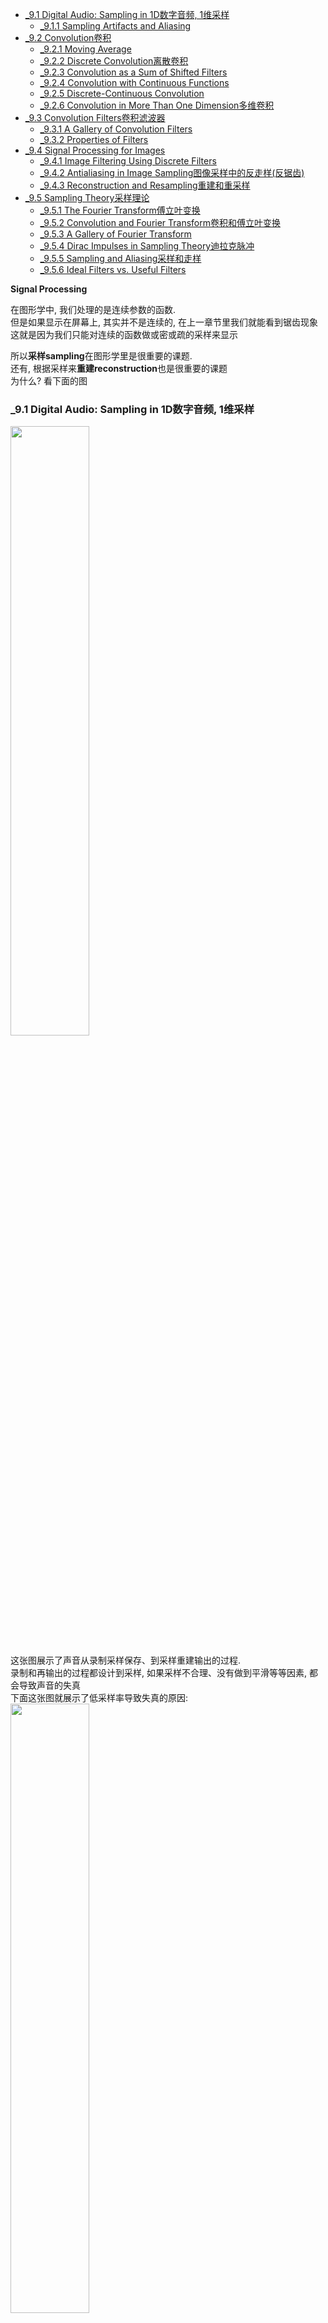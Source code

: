 <!-- TOC -->

- [_9.1 Digital Audio: Sampling in 1D数字音频, 1维采样](#_91-digital-audio-sampling-in-1d数字音频-1维采样)
  - [_9.1.1 Sampling Artifacts and Aliasing](#_911-sampling-artifacts-and-aliasing)
- [_9.2 Convolution卷积](#_92-convolution卷积)
  - [_9.2.1 Moving Average](#_921-moving-average)
  - [_9.2.2 Discrete Convolution离散卷积](#_922-discrete-convolution离散卷积)
  - [_9.2.3 Convolution as a Sum of Shifted Filters](#_923-convolution-as-a-sum-of-shifted-filters)
  - [_9.2.4 Convolution with Continuous Functions](#_924-convolution-with-continuous-functions)
  - [_9.2.5 Discrete-Continuous Convolution](#_925-discrete-continuous-convolution)
  - [_9.2.6 Convolution in More Than One Dimension多维卷积](#_926-convolution-in-more-than-one-dimension多维卷积)
- [_9.3 Convolution Filters卷积滤波器](#_93-convolution-filters卷积滤波器)
  - [_9.3.1 A Gallery of Convolution Filters](#_931-a-gallery-of-convolution-filters)
  - [_9.3.2 Properties of Filters](#_932-properties-of-filters)
- [_9.4 Signal Processing for Images](#_94-signal-processing-for-images)
  - [_9.4.1 Image Filtering Using Discrete Filters](#_941-image-filtering-using-discrete-filters)
  - [_9.4.2 Antialiasing in Image Sampling图像采样中的反走样(反锯齿)](#_942-antialiasing-in-image-sampling图像采样中的反走样反锯齿)
  - [_9.4.3 Reconstruction and Resampling重建和重采样](#_943-reconstruction-and-resampling重建和重采样)
- [_9.5 Sampling Theory采样理论](#_95-sampling-theory采样理论)
  - [_9.5.1 The Fourier Transform傅立叶变换](#_951-the-fourier-transform傅立叶变换)
  - [_9.5.2 Convolution and Fourier Transform卷积和傅立叶变换](#_952-convolution-and-fourier-transform卷积和傅立叶变换)
  - [_9.5.3 A Gallery of Fourier Transform](#_953-a-gallery-of-fourier-transform)
  - [_9.5.4 Dirac Impulses in Sampling Theory迪拉克脉冲](#_954-dirac-impulses-in-sampling-theory迪拉克脉冲)
  - [_9.5.5 Sampling and Aliasing采样和走样](#_955-sampling-and-aliasing采样和走样)
  - [_9.5.6 Ideal Filters vs. Useful Filters](#_956-ideal-filters-vs-useful-filters)

<!-- /TOC -->

**Signal Processing**

在图形学中, 我们处理的是连续参数的函数.  
但是如果显示在屏幕上, 其实并不是连续的, 在上一章节里我们就能看到锯齿现象  
这就是因为我们只能对连续的函数做或密或疏的采样来显示  

所以**采样sampling**在图形学里是很重要的课题.  
还有, 根据采样来**重建reconstruction**也是很重要的课题  
为什么? 看下面的图

<a id="markdown-_91-digital-audio-sampling-in-1d数字音频-1维采样" name="_91-digital-audio-sampling-in-1d数字音频-1维采样"></a>
### _9.1 Digital Audio: Sampling in 1D数字音频, 1维采样  

<img src="./_images/sampling_and_reconstruction.png" width=50%>  

这张图展示了声音从录制采样保存、到采样重建输出的过程.  
录制和再输出的过程都设计到采样, 如果采样不合理、没有做到平滑等等因素, 都会导致声音的失真  
下面这张图就展示了低采样率导致失真的原因:  
<img src="./_images/high_low_sample.png" width=50%>  

<a id="markdown-_911" name="_911"></a>
#### _9.1.1 Sampling Artifacts and Aliasing

同样的正弦波(sine wave), 因为低采样率(undersampling), 重建后的曲线完全变形  
因为低采样率, 高频信号变成了低频信号, 导致aliasing(锯齿/走样)  
表现在音频上就会出现异响杂音, 图像会出现moire patterns(摩尔纹)

对于采样和重建, 我们的疑问是:
- 多高的采样率能得到比较好的结果
- 什么类型的过滤器适合采样和重建(不同频率的数据采样对结果也会有影响)
- 什么程度的平滑能改善走样

<a id="markdown-_92-convolution卷积" name="_92-convolution卷积"></a>
### _9.2 Convolution卷积

Convolution是数学上的概念, 是指由两个函数生成另外一个函数, 表示为:
$$f \ast g$$
$f$ is convolved with $g$  
$f \ast g$ is the convolution of $f$ and $g$ 

Convolution适用于连续函数continuous function或者离散序列  
适用于单个参数的函数, 也适用于多个参数的函数

我们先从一位离散序列开始, 然后过渡到连续函数、多维连续函数
下面的说明假设参数取值是无限的

<a id="markdown-_921-moving-average" name="_921-moving-average"></a>
#### _9.2.1 Moving Average

<img src="./_images/moving_average.png" width=50%>

如上图所示, 我们要对左边的曲线做平滑处理, 怎么做呢?  
我们对线上的某一个点, 取其左边距离r的范围, 以及右边r的范围, 对这个2r的范围的取值做平均, 替代当前点的值  

那么, 对于连续函数$g(x)$来说, 平滑之后的函数就是:
$$h(x) = \frac{1}{2r}\int_{x-r}^{x+r}g(t)dt$$
这个函数涉及到integral积分, dx是积分变量, wikipedis搜积分

对于离散序列:  
$$c[i] = \frac{1}{2r+1}\sum_{j=i-r}^{i+r}a[j]$$

moving average是convolution的核心.  
区别只是convolution是weighted average加权平均

<a id="markdown-_922-discrete-convolution离散卷积" name="_922-discrete-convolution离散卷积"></a>
#### _9.2.2 Discrete Convolution离散卷积

我们对两个sequence做convolution  
上面提到了对一个sequence做moving average, 只涉及到一个sequence, 我们对moving
average做一下变化, 将另外一个sequence参与进去:
$$(a \ast b)[i] = \sum_{j=-r}^{r}a[j]b[i-j]$$
增加了一个参数i, 用preseudo表示就是:

```
function convolve(sequence a, sequence b, int r, int i)
  s = 0
  for j = -r to r
    s = s + a[j]b[i-j]
  return s
```

看这张图:  
<img src="./_images/discrete_convolution.png" width=50%>  
b本来很不规则, 在经过和a的convolution之后, 变得比较平滑了

- **Convolution Filters**

convolution之所以重要是因为它可以用来做filtering  

我们可以把9.1.1的moving average看作是一种特殊的的convolution:
$$
a[j] =
\left\{
  \begin{aligned}
  &\frac{1}{2r+1}\ \ \ \  &-r\le h \le r, \\
  &0\ \ \ \ &otherwise
  \end{aligned}
\right.
$$
在-r到r范围内a是恒定的值, 其他都是0  
将这个式子套在9.1.1就能得到9.1.2的式子  
这种筛选叫做**box filter**

举一个例子:
$$
b[i] =
\left\{
  \begin{aligned}
  &1\ \ \ \  &i \ge 0, \\
  &0\ \ \ \ &i \lt 0
  \end{aligned}
\right.
$$
$$
a[j] =
\frac{1}{5}
\left\{
  \begin{aligned}
  &1\ \ \ \  &-2 \le j \le 2, \\
  &0\ \ \ \ &otherwise
  \end{aligned}
\right.
$$

b可以看作是一个锯齿alias  
我们要把它平滑, 用a去做convolution  
取$r = 2$, 这样我们可以得到:  
当$i \lt -2$时, 结果都是0,  
当$i \le 2$时, 结果都是1,  
当$-2 \le i \le 2$时, 从0依次变化到1(做个推导就发现了)

太妙了!!!我们通过box filter convolution实现了平滑

- **Properties of Convolution**

concolution和乘法一样, 满足下面的特性:
$$
\begin{aligned}
&commutative: (a \ast b)[i] &= (b \ast a)[i] \\
&associative: (a \ast (b \ast c))[i] &= ((a \ast b) \ast c)[i] \\
&distributive: (a \ast (b + c))[i] &= (a \ast b + a \ast c)[i]
\end{aligned}
$$

我们对一个sequence进行多次filter时, 可以对filter的sequences进行计算, 然后在对此sequence进行filter  
有点像matrix transform

我们对一个sequence做convolution, 还是它自己:

$$(d \ast b)[i] = \sum_{j=0}^{j=0}d[j]b[i-j] = b[i]$$

$d[i] = ...,0,0,1,0,0,...$  
这个$d$被称为*discrete impluse*

<a id="markdown-_923-convolution-as-a-sum-of-shifted-filters" name="_923-convolution-as-a-sum-of-shifted-filters"></a>
#### _9.2.3 Convolution as a Sum of Shifted Filters

对convolution equation做个变化:  
$$(a \ast b)[i] = \sum_{j=-r}^{r}a[j]b[i-j]$$

我们把b做平移, 往右挪j个位置:  
<img src="./_images/sequence_shift.png" width=50%>  
这样表示:
$$b_{\to j}[i] = b[i-j]$$  
这样上面的式子就变成:  
$$(a \ast b) = \sum_j a[j]b_{\to j}$$

可以理解为多条偏移sequence的convolution的和, 如下图:  
<img src="./_images/convolution_sum.png" width=50%>  

<a id="markdown-_924-convolution-with-continuous-functions" name="_924-convolution-with-continuous-functions"></a>
#### _9.2.4 Convolution with Continuous Functions

对于连续函数的convolution, 和discrete sequence的convolution是类似的:
$$(f \ast g)(x) = \int_{-\infty}^{+\infty}f(t)g(x-t)dt $$

$$(f \ast g) = \int_{-\infty}^{+\infty}f(t)g_{\to t}dt $$

举个例子:  
$$
f(x) =
\left\{
\begin{aligned}
&1\ \ \ \ &-\frac{1}{2} \le x \lt \frac{1}{2}, \\
&0\ \ \ \ &otherwise
\end{aligned}
\right.
$$
自己对自己做convolution:
$$
(f \ast f)(x) = \int_{-\infty}^{+\infty}f(t)f(x-t)dt
$$
这个式子可以这么理解: f(x)和把f(x)偏移t之后, 两个函数相乘得到的面积, 如下图所示:  
<img src="./_images/tent_function_convolution.png" width=50%>  
$f(x)$是原函数  
在$x = 1/2$处, $f(t)$往右偏移1/2时, 两个函数相乘, 只有0-1/2的值是1, 其他都是0, 那么两者相乘得到的函数的面积就是1/2.  
在$x = -1$处, $f(t)$往左偏移1时, 在所有范围内, 两个函数相乘都是0  
所以最后会得到下面的图形.

- **The Dirac Delta Function**  

对于sequence有discrete impluse, 做convolution之后还是自己  
对于continuous function也有这样的情况  
一个一维函数除了0其他位置都是0, 0这个位置的值是无穷, 这个函数的面积是1, 这个函数可能没办法用equation来表达  
我们对一个函数用这个函数来做convolution, 得到的就是自己:
$$\int_{-\infty}^{\infty}\delta(x)f(x)dx=f(0)$$
因为这个式子里$delta(x)$不做偏移, 所以得到的结果就是$\delta(0)f(0)=f(0)$  
如果我们做偏移  
$$(\delta \ast f)(x) = \int_{-\infty}^{\infty}\delta(t)f(x-t)dt = f(x)$$  
所以$\delta \ast f = f$  
下面这张图能帮助理解:  
<img src="./_images/dirac_delta_function.png" width=50%>  

<a id="markdown-_925-discrete-continuous-convolution" name="_925-discrete-continuous-convolution"></a>
#### _9.2.5 Discrete-Continuous Convolution

discrete sequence和continuous function如何互相转换呢?  
continuous function转换成discrete sequence容易, 我们只需在整数位进行sampling即可, 即可得到一个sequence

如何从discrete sequence转换到continuous function呢? 这个过程其实就是9.1章节说的reconstruction重建  
我们对sequence用function做convolution:  
$$(a \ast f)(x) = \sum_ia[i]f(x-i)$$
书上是这么写的, 这种写法更像是用sequence去filter function. 但是convolution是满足交换律的, 其结果一样.  
我们按照用function去filter sequence去理解:  
假设filter的半径是2  
对于a[0], 经过filter之后的值应该是$a[-2]f(2) + a[-1]f(1) + a[0]f(0) + a[1]f(-1) + a[2]f(-2)$  
对于a[1], f应该往右shift 1位, 经过filter之后的值应该是$a[-1]f(2) + a[0]f(1) + a[1]f(0) + a[2]f(-1) + a[3]f(-2)$  
对于sequence上的整数index上的点我们能这么推导,  但是sequence经过function filter之后应该是一个continuous function, 这也是reconstruction的意义所在  
这意味着我们要把index之间的差值给内差出来  
例如当x = 5.3的时候, sequence应该取其临近的4, 5, 6, 7这4个index的值. f(x)的参数取值应该是1.3, 0.3, -0.7, -1.7, 得到的值是$a[4]f(1.3) + a[5]f(0.3) + a[6]f(-0.7) + a[7]f(-1.7)$
新的函数在x = 5.3的指应该是四项sequence的取值乘以function的值之和:
$$(a \ast f)(x) = \sum_{i = \lceil x-r\rceil}^{\lfloor x+r \lfloor}a[i]f(x-i)$$
用pseudocode表示:
```
function reconstruct(sequence a, filter f, real x)
s = 0
r = f.radius
for i = ⌈x-r⌉ to ⌊x+r⌋ do
  s = s + a[i]f(x-i)
return s
```
用多个shift函数之和来理解也很好:  
<img src="./_images/shift_reconstruction.png" width=50%>

<a id="markdown-_926-convolution-in-more-than-one-dimension多维卷积" name="_926-convolution-in-more-than-one-dimension多维卷积"></a>
#### _9.2.6 Convolution in More Than One Dimension多维卷积

在图形学里, 我们处理的是二维图像, 二维如何做convolution呢?  
可以想像一个简单的场景, 我们有一个3X3的矩阵, 来对二维图像做convolution  
其中一个像素做convolution的值, 就是其周围9个像素的值乘以其对应的3X3矩阵的值之和:
$$(a \ast b)[i, j] = \sum_{i^{\prime} = -r}^{i^{\prime} = r} \sum_{j^{\prime} = -r}^{j^{\prime} = r} a[i^{\prime}, j^{\prime}]b[i-i^{\prime}, j-j^{\prime}]$$  
对于continuous function的理解和reconstruction的理解也同理:  
<img src="./_images/two_dimension_convolution.png" width=50%>

<a id="markdown-_93-convolution-filters卷积滤波器" name="_93-convolution-filters卷积滤波器"></a>
### _9.3 Convolution Filters卷积滤波器

上面的章节里说到了用convolution做filtering的机制, 下面我们介绍一些特殊的filter滤波器

<a id="markdown-_931-a-gallery-of-convolution-filters" name="_931-a-gallery-of-convolution-filters"></a>
#### _9.3.1 A Gallery of Convolution Filters

- **The Box Filter**

在上面的例子里面已经讲到了, 就是对要做筛选的sequence或者function, 半径为r范围内的值做平均  
对于discrete sequence:
$$
a_{box, r}[i] =
\left\{
  \begin{aligned}
  &\frac{1}{2r+1}\ \ \ \  &-r\le i \le r, \\
  &0\ \ \ \ &otherwise
  \end{aligned}
\right.
$$
对于continuous function
$$
f_{box, r}[x] =
\left\{
  \begin{aligned}
  &\frac{1}{2r}\ \ \ \  &-r\le x \le r, \\
  &0\ \ \ \ &otherwise
  \end{aligned}
\right.
$$

这个filter在坐标系下像一个box

- **The Tent Filter**

$$
f_{tent}(x) =
\left\{
  \begin{aligned}
  &1 - |x|\ \ \ \ &|x| \lt 1, \\
  &0\ \ \ \ &otherwise;
  \end{aligned}
\right.
$$

这个filter在坐标系下像一个tent  
filter可以做变换, 变高一点, 变矮一点

- **The Gaussian Filter**

一条抛物线, 用于smoothing

- **The B-spline Cubic Filter**

一般用于reconstruction

- **The Catmull-Rom Cubic Filter**

一般用于reconstruction

- **The Mitchell-Netravali Filter**

上面两个filter的组合优化

<a id="markdown-_932-properties-of-filters" name="_932-properties-of-filters"></a>
#### _9.3.2 Properties of Filters

filters有一些术语:  

- impulse response脉冲响应
- interpolating内插
  如果一个continuous filter用于对一个discrete sequence重建, 重建后的continuous function并不是一个新的函数, 意思是这个函数还是链接了sequence上的点, 那么这个filter就是interpolating
- ringing or overshoot
  一个filter进行reconstruction时有额外震荡, 我们称这种现象叫ringingh或者overshoot  
  <img src="./_images/overshoot.png" width=30%>
- ripple free无缺陷
- degree of continuity连续度
  用来表示continuous filter的平滑程度, 可影响reconstruction结果

- **Separable Filters可分离的过滤器**

我们在上面讨论的都是1D的filter, 多维的filter可以根据1D的filter推导而来  
一个2D的separable filter是两个1D filter相乘:  
$$f_2(x, y) = f_1(x)f_1(y)$$  
对于discrete sequence:
$$b_2[x, y] = b_1[x]b_1[y]$$  
所以1D的filter确定了, 2D的filter也就确定了

我们看一些例子:
**The separable tent filter**  
1D的tent filter是一个tent的截面, 2D的filter是一个3D的tent  
**The separable gaussian filter**
1D的gaussian filter是一个抛物线, 2D的filter是一个平滑的隆起

convolution的计算同理, 9.2.6章节做了简单的说明, 这里暂且不详述, 用到时再详看不迟

<a id="markdown-_94-signal-processing-for-images" name="_94-signal-processing-for-images"></a>
### _9.4 Signal Processing for Images

我们讲到了sampling采样, filtering过滤, reconstruction重建, 以及相关的计算  
我们看看它们在图像处理上的作用

<a id="markdown-_941-image-filtering-using-discrete-filters" name="_941-image-filtering-using-discrete-filters"></a>
#### _9.4.1 Image Filtering Using Discrete Filters

我们在手机上用到的图片锐化、图片模糊就是用到了filter

最常用的是discrete convolution  
blur模糊最好处理, 用box filter, tent filterm gaussian filter都可以实现  
sharpen锐化、drop shadow去除阴影, 相对较复杂, 需要几个filter结合来实现

<a id="markdown-_942-antialiasing-in-image-sampling图像采样中的反走样反锯齿" name="_942-antialiasing-in-image-sampling图像采样中的反走样反锯齿"></a>
#### _9.4.2 Antialiasing in Image Sampling图像采样中的反走样(反锯齿)

在图像合成中, 我们需要对一个图像image进行采样表示(这个图像有continuous数学公式表示, 或者我们进行像素采样).  
我们不做一些特殊处理的话, 往往得到的结果会走样, 在尖锐的地方会出现aliasing锯齿, 这种锯齿规律的出现就叫moire patterns摩尔纹

对付这种情况, 在第四章里讲到需要将图像blur模糊, 再进行采样, 可以缓解这aliasing  
不同的filter效果不一样, 比如gaussian filter的效果比box filter更好, 但是代价是更模糊.  
antialiasing的核心就是在sharpen和aliasing之间做平衡.

<a id="markdown-_943-reconstruction-and-resampling重建和重采样" name="_943-reconstruction-and-resampling重建和重采样"></a>
#### _9.4.3 Reconstruction and Resampling重建和重采样

最常见的图像操作是resampling, 包括调整采样率、调整大小  

如果我们要把一个高分辨率的图像调低分辨率, 比如3000X2000调整为1280X1024  
最简单直接的方法就是平均删除掉多余的像素, 但是这种方法会导致aliasing, 不过倒是可以用在缩略图预览上  

更好的方法是对discrete sequence进行construction得到continuous function表达, 然后再进行resampling. reconstruction的filter需要仔细选择. 流程如下图所示:  
<img src="./_images/resampling.png" width=50%>  

我们降级到1D来说明这个过程, resample的过程就是:
```
function resample(sequence a, float x0, float ∆x, int n, filter f)
  create sequence b of length n
  for i = 0 to n-1 do
    b[i] = reconstruct(a, f, x0 + i∆x)
  return b
```
从一个sequence a resample得到sequence b  
b的长度是n, 从$x_0$开始采样. reconstruct是9.2.5章节的函数  
经历了两个过程, reconstruct重建, 然后重新采样.  
重建之后为了antialiasing, 可以再做一次smooth. reconstruct和smooth都是filtering, 满足结合律, 可以将两者合并, 如下图:  
<img src="./_images/1D_resample.png">  
两个filter结合后, 被称为resampling filter

2D的图像处理, 留到用时再细看

### _9.5 Sampling Theory采样理论

如果只对实现j感兴趣, 这一章可以不看了.  
不过采样理论可以让你对上面的内容有更深的理解, 而且能帮助你写出更高效的代码.  

#### _9.5.1 The Fourier Transform傅立叶变换

傅里叶变换与卷积，是支撑采样理论的主要数学概念。

傅立叶变换可以把一个函数拆解成很多个不同频率的正弦波  
比如说一个box function可以由无限多个正弦波得到:
$$\int_{-\infty}^{\infty}\frac{sin\pi u}{\pi u}cos2\pi ux du$$
傅立叶变换通用的表示为:
$$f(x) = \int_{-\infty}^{\infty}\hat{f}(u)e^{2\pi iux}du$$
反过来:
$$\hat{f}(u) = \int_{-\infty}^{\infty}f(x)e^{-2\pi iux}dx$$
$\hat{f}$称作原函数$f$的傅里叶变换  
$\hat{f}$告诉我们如何用一系列正弦波的积分构造$f$  
$f$的傅立叶变换$\hat{f}$也可表示为$\mathfrak{F}\{f\}$

$\hat{f}$可以有无限多个正弦波组成, 在书中最开始举的最简单的例子里, 一个函数由一个sequnece的正弦波组成, 完美的情况下, 这个sequence应该可以替换成cotinuous function, 也就是说一个函数可以有一个连续函数的正弦波组成, 这个连续函数就是$\hat{f}$, 它表示了正弦波的频率, 也就表示了: 如果$f(x)$由无限多个正弦波构成, 正弦波的频率分布就可以用$\hat{f}$表示  
(后面的du是积分的参数, 也就是切分的大小.)

#### _9.5.2 Convolution and Fourier Transform卷积和傅立叶变换  

两个函数的卷积的傅立叶变换, 等于两个函数的傅立叶变换相乘
$$\mathfrak{F}\{f \ast g \} = \hat{f}\hat{g}$$ 
两个函数的傅立叶变换的卷积, 是两个函数相乘后的卷积
$$\hat{f} \ast \hat{g} = \mathfrak{F}\{fg\}$$

傅立叶变换参与到卷积中, 引出一个全新的概念: the frequency domain频域
<img src="./_images/frequency_domain.png" width=50%>

上面说到的filter有的不能用函数来表示, 比如box filterm, 就可以用傅立叶变换函数来表示了:  
<img src="./_images/fourier_filter.png" width=50%>

#### _9.5.3 A Gallery of Fourier Transform

之前介绍的几种filter就可以用他们的傅立叶变换来表示:  
- box filter
$$\mathfrak{F}\{f_{box}\} = \frac{sin\pi u}{\pi u} = sinc\ \pi u$$
- tent filter
$$\mathfrak{F}\{f_{tent}\} = \frac{sin^2\pi u}{\pi^2 u^2} = sinc^2\ \pi u$$
- B-spline filter
$$\mathfrak{F}\{f_B\} = \frac{sin^4\pi u}{\pi^4 u^4} = sinc^4\ \pi u$$
- Gaussian filter
$$\mathfrak{F}\{f_G\} = e^{-(2\pi u)^2/2}$$

#### _9.5.4 Dirac Impulses in Sampling Theory迪拉克脉冲

dirac函数是指除了0位置, 其他位置都是0, 0位置的值是无穷大, 这个函数的面积是1  
所以我们对一个函数进行等距采样时, 就是对这个函数等距乘以dirac函数, 得到一个脉冲串impulse train, 距离是T, 那么这个脉冲串可以表示为:
$$s_T(x) = \sum_{i=-\infty}^{\infty}\delta(x-Ti)$$

如果我们对整数频率的正弦波用脉冲串取样后求和, 就会得到$\infty$, 如果非整数, 求和会趋近0

周期为$T$的impulse train的forier transform是一个周期为$1/T$的impulse train  
这里只说结论, 为什么? 不知道, 自己去查

#### _9.5.5 Sampling and Aliasing采样和走样

在采样sampling和重建reconstruction的过程中, 频域frequency domain起到什么作用呢?  
fourier transform能够解释为什么我们在sampling和restruction时需要filtering  

我们对一个函数做脉冲采样, 就是$fs_T$, 再对其做fourier transform, 也即是得到采样之后的频域: $\hat{f}\hat{s}_T$, 根据impulse train的特性:
$$\hat{f} \ast \hat{s}_T = \hat{f} \ast s_{1/T}$$
从而得到:
$$(\hat{f} \ast s_{1/T} = \sum_{i=-\infty}^{\infty}\hat{f}(u - i/T)$$
这意味着什么呢? 本来图片函数的频域是正常的抛物线, 进过采样之后变成了一个周期为$1/T$的线  
也就是说，用impulse train对函数进行convolution会产生一系列等距的频谱拷贝。对这个看似奇怪的结果的一个很好的直观解释是，所有这些副本只是表达了一个事实（正如我们在第9.1.1节看到的那样），即一旦我们采样了，相差采样频率的整数倍的频率是无法区分的。  

这样就导致了高频部分的重叠overlap, 从而产生aliasing    
reconstruction也是会造成重叠overlap  
<img src="./_images/aliasing.png" width=50%>  

- **Preventing Aliasing in Sampling**

  有两种方法: 1提高采样频率, 2filtering

  提高采样频率比较好理解, T足够小, 那么1/T足够大, 大到能够覆盖整个频域, 就不会出现重叠的现象了, 如下图:  
  <img src="./_images/sample_rates_and_aliasing.png" width=50%>  

  filtering滤波, 我们把高频部分过滤掉(或者说模糊掉), 这样就能减少overlap引起的aliasing了, 如下图:  
  <img src="./_images/low_pass_filtering_and_aliasing.png" width=50%>
  我们看到strong blur相比middle blue过滤掉了更多的高频信号, 从而减少overlap

- **Preventing Aliasing in Reconstruction**

  reconstruction也是一样, 需要用低通滤波器low-pass filter过滤掉高频信号, 减少aliasing:  
  <img src="./_images/low_pass_prevent_aliasing.png" width=50%>  
  我们再对比一下不同的filter的效果:  
  <img src="./_images/different_reconstruction_filter_prevent_aliasing.png" width=50%>  
  一个好的reconstruction filter必须是一个好的lowpass filter

- **Preventing Aliasing in Resampling**

  我们重采样时, 比如一个高采样率的结果, 再用低采样率采一遍, 并不是直接从1000个采样点里取其中的800个点  
  而是根据这1000个采样点reconstruction, 根据合适的lowpass filter去除重复的频谱和高频信号, 再进行采样:  
  <img src="../_images/lowpass_filter_and_resampling.png" width=50%>

#### _9.5.6 Ideal Filters vs. Useful Filters

the sinc filter并不常用  
Gaussian filter有很好的效果

